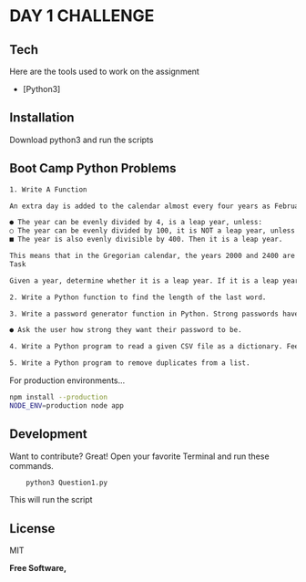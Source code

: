 # DAY 1 CHALLENGE
## Tech

Here are the tools used to work on the assignment

- [Python3]

## Installation
Download python3 and run the scripts

## Boot Camp Python Problems

```sh
1. Write A Function

An extra day is added to the calendar almost every four years as February 29,and the day is called a leap day. It corrects the calendar for the fact that our planet takes approximately 365.25 days to orbit the sun. A leap year contains a leap day. In the Gregorian calendar, three conditions are used to identify leap years:

● The year can be evenly divided by 4, is a leap year, unless:
○ The year can be evenly divided by 100, it is NOT a leap year, unless:
■ The year is also evenly divisible by 400. Then it is a leap year.

This means that in the Gregorian calendar, the years 2000 and 2400 are leap years, while 1800, 1900, 2100, 2200, 2300 and 2500 are NOT leap years.
Task

Given a year, determine whether it is a leap year. If it is a leap year, return the Boolean True, otherwise return False.
```
```sh
2. Write a Python function to find the length of the last word.
```
```sh
3. Write a password generator function in Python. Strong passwords have a mix of lowercase letters, uppercase letters, numbers, and symbols. The passwordsshould be random, generating a new password every time the user asks for a new password. Include your run-time code in a main method.For extra credit:

● Ask the user how strong they want their password to be.
```
```sh
4. Write a Python program to read a given CSV file as a dictionary. Feel free to read any CSV of your choice
```
```sh
5. Write a Python program to remove duplicates from a list.
```

For production environments...

```sh
npm install --production
NODE_ENV=production node app
```


## Development

Want to contribute? Great!
Open your favorite Terminal and run these commands.

```sh
    python3 Question1.py
```
This will run the script

## License

MIT

**Free Software,**

